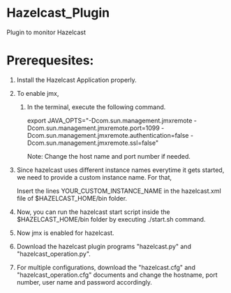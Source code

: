 # Hazelcast_Plugin
Plugin to monitor Hazelcast

# Prerequesites:
1. Install the Hazelcast Application properly.
	
2. To enable jmx, 
	1. In the terminal, execute the following command.
		
		export JAVA_OPTS="-Dcom.sun.management.jmxremote -Dcom.sun.management.jmxremote.port=1099 -Dcom.sun.management.jmxremote.authentication=false -Dcom.sun.management.jmxremote.ssl=false"
			
		Note: Change the host name and port number if needed.
	
3. Since hazelcast uses different instance names everytime it gets started, we need to provide a custom instance name.  For that, 
	
	Insert the lines <instance-name>YOUR_CUSTOM_INSTANCE_NAME</instance-name> in the hazelcast.xml file of $HAZELCAST_HOME/bin folder.
			
4. Now, you can run the hazelcast start script inside the $HAZELCAST_HOME/bin folder by executing ./start.sh command.
	
5. Now jmx is enabled for hazelcast.
	
6. Download the hazelcast plugin programs "hazelcast.py" and "hazelcast_operation.py".
	
7. For multiple configurations, download the "hazelcast.cfg" and "hazelcast_operation.cfg" documents and change the hostname, port number, user name and password accordingly.
